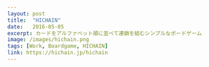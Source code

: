 ```yaml
---
layout: post
title:  "HICHAIN"
date:   2016-05-05
excerpt: カードをアルファベット順に並べて連鎖を組むシンプルなボードゲーム
image: /images/hichain.png
tags: [Work, Boardgame, HICHAIN]
link: https://hichain.jp/hichain
---
```


